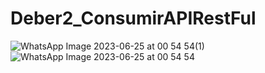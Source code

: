 # Deber2_ConsumirAPIRestFul
![WhatsApp Image 2023-06-25 at 00 54 54(1)](https://github.com/OrlandCede20/Deber2_ConsumirAPIRestFul/assets/124744457/dc213eb9-0ec1-4802-a262-f41e1f44ac6e)
![WhatsApp Image 2023-06-25 at 00 54 54](https://github.com/OrlandCede20/Deber2_ConsumirAPIRestFul/assets/124744457/8925f280-3a30-4ea3-84e1-d4691e62fb17)
